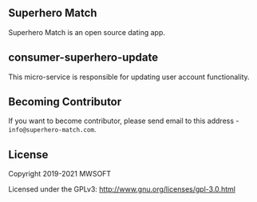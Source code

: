 ## Superhero Match
Superhero Match is an open source dating app.

## consumer-superhero-update
This micro-service is responsible for updating user account functionality. 

## Becoming Contributor
If you want to become contributor, please send email to this address - `info@superhero-match.com`.

## License
Copyright 2019-2021 MWSOFT

Licensed under the GPLv3: http://www.gnu.org/licenses/gpl-3.0.html